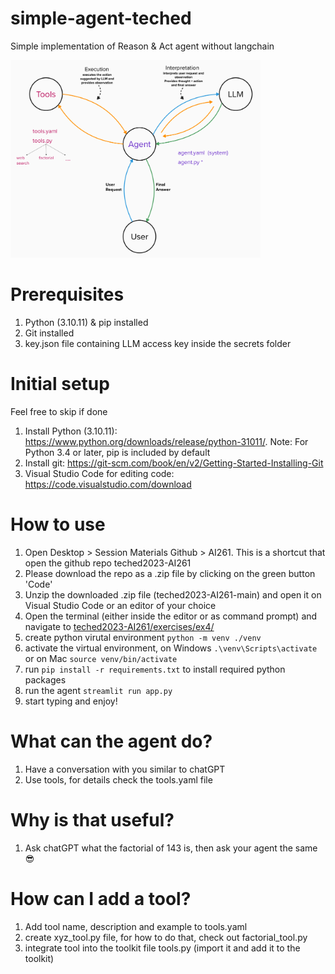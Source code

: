 # simple-agent-teched
Simple implementation of Reason &amp; Act agent without langchain

<img width="400" alt="image" src="https://github.com/SAP-samples/teched2023-AI261/blob/main/exercises/ex4/images/ai_agent_diagram.png">

# Prerequisites
1. Python (3.10.11) & pip installed
3. Git installed
2. key.json file containing LLM access key inside the secrets folder

# Initial setup
Feel free to skip if done
1. Install Python (3.10.11): https://www.python.org/downloads/release/python-31011/. Note: For Python 3.4 or later, pip is included by default
2. Install git: https://git-scm.com/book/en/v2/Getting-Started-Installing-Git
3. Visual Studio Code for editing code: https://code.visualstudio.com/download 

# How to use
1. Open Desktop > Session Materials Github > AI261. This is a shortcut that open the github repo teched2023-AI261
2. Please download the repo as a .zip file by clicking on the green button 'Code'
3. Unzip the downloaded .zip file (teched2023-AI261-main) and open it on Visual Studio Code or an editor of your choice
4. Open the terminal (either inside the editor or as command prompt) and navigate to [teched2023-AI261/exercises/ex4/](exercises/ex4/)
5. create python virutal environment `python -m venv ./venv`
6. activate the virtual environment, on Windows `.\venv\Scripts\activate` or on Mac `source venv/bin/activate`
7. run `pip install -r requirements.txt` to install required python packages
8. run the agent `streamlit run app.py`
9. start typing and enjoy!

# What can the agent do?
1. Have a conversation with you similar to chatGPT
2. Use tools, for details check the tools.yaml file

# Why is that useful?
1. Ask chatGPT what the factorial of 143 is, then ask your agent the same :sunglasses:

# How can I add a tool?
1. Add tool name, description and example to tools.yaml
2. create xyz_tool.py file, for how to do that, check out factorial_tool.py
3. integrate tool into the toolkit file tools.py (import it and add it to the toolkit)

